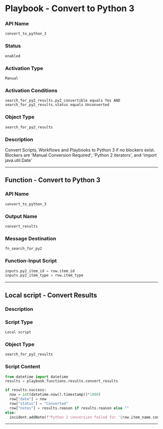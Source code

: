 <!--
    DO NOT MANUALLY EDIT THIS FILE
    THIS FILE IS AUTOMATICALLY GENERATED WITH resilient-sdk codegen
    Generated with resilient-sdk v51.0.5.0.1475
-->

# Playbook - Convert to Python 3

### API Name
`convert_to_python_3`

### Status
`enabled`

### Activation Type
`Manual`

### Activation Conditions
`search_for_py2_results.py2_convertible equals Yes AND search_for_py2_results.status equals Unconverted`

### Object Type
`search_for_py2_results`

### Description
Convert Scripts, Workflows and Playbooks to Python 3 if no blockers exist. Blockers are 'Manual Conversion Required', 'Python 2 iterators', and 'import java.util.Date'


---
## Function - Convert to Python 3

### API Name
`convert_to_python_3`

### Output Name
`convert_results`

### Message Destination
`fn_search_for_py2`

### Function-Input Script
```python
inputs.py2_item_id = row.item_id
inputs.py2_item_type = row.item_type
```

---

## Local script - Convert Results

### Description


### Script Type
`Local script`

### Object Type
`search_for_py2_results`

### Script Content
```python
from datetime import datetime
results = playbook.functions.results.convert_results

if results.success:
  now = int(datetime.now().timestamp()*1000)
  row["date"] = now
  row["status"] = "Converted"
  row["notes"] = results.reason if results.reason else ""
else:
  incident.addNote(f"Python 2 conversion failed for '{row.item_name.content}': {results.reason}")
```

---

